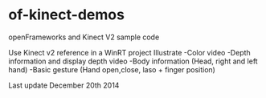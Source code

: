 of-kinect-demos
===============

openFrameworks and Kinect V2 sample code

Use Kinect v2 reference in a WinRT project
Illustrate
-Color video
-Depth information and display depth video
-Body information (Head, right and left hand)
-Basic gesture (Hand open,close, laso + finger position)

Last update December 20th 2014
